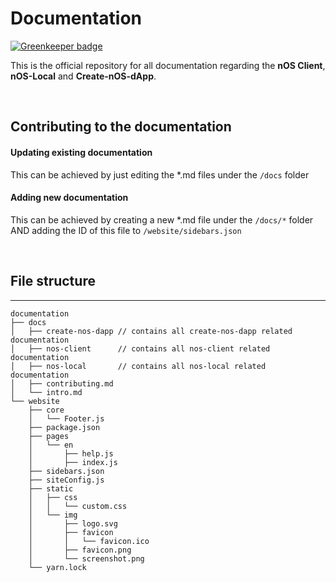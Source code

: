 # Documentation

[![Greenkeeper badge](https://badges.greenkeeper.io/nos/documentation.svg)](https://greenkeeper.io/)

This is the official repository for all documentation regarding the **nOS Client**, **nOS-Local** and **Create-nOS-dApp**.

&nbsp;

## Contributing to the documentation
#### Updating existing documentation
This can be achieved by just editing the *.md files under the `/docs` folder


#### Adding new documentation
This can be achieved by creating a new *.md file under the `/docs/*` folder
AND adding the ID of this file to `/website/sidebars.json`

&nbsp;

## File structure
---
```
documentation
├── docs
│   ├── create-nos-dapp // contains all create-nos-dapp related documentation
│   ├── nos-client      // contains all nos-client related documentation
│   ├── nos-local       // contains all nos-local related documentation
│   ├── contributing.md
│   └── intro.md
└── website
    ├── core
    │   └── Footer.js
    ├── package.json
    ├── pages
    │   └── en
    │       ├── help.js
    │       ├── index.js
    ├── sidebars.json
    ├── siteConfig.js
    ├── static
    │   ├── css
    │   │   └── custom.css
    │   └── img
    │       ├── logo.svg
    │       ├── favicon
    │       │   └── favicon.ico
    │       ├── favicon.png
    │       └── screenshot.png
    └── yarn.lock
```
